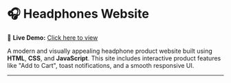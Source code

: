 
# 🎧 Headphones Website

🚀 **Live Demo:** [Click here to view](https://nandineenargesh.github.io/Headphones-Website/)

A modern and visually appealing headphone product website built using **HTML**, **CSS**, and **JavaScript**. This site includes interactive product features like "Add to Cart", toast notifications, and a smooth responsive UI.

---

